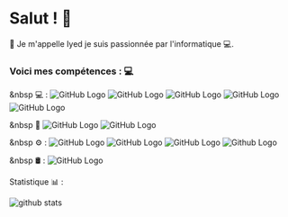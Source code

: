 <h1>Salut ! 👋</h1>
🎈 Je m'appelle Iyed je suis passionnée par l'informatique 💻.

<h3>Voici mes compétences : 💻</h3> 

&nbsp 💻 : ![GitHub Logo](https://camo.githubusercontent.com/c2991c3d6d6a9a5f360839ea71e6c5eef2589216b7ceccad11c475cf7f3d20ae/68747470733a2f2f696d672e736869656c64732e696f2f62616467652f2d48544d4c2d3333333333333f7374796c653d666c61742d737175617265266c6f676f3d48544d4c35)
![GitHub Logo](https://camo.githubusercontent.com/4900197255fc7694057b54de58b053f04888bc3d8a264cb1ae16fe4e79160f11/68747470733a2f2f696d672e736869656c64732e696f2f62616467652f2d4353532d3333333333333f7374796c653d666c61742d737175617265266c6f676f3d43535333266c6f676f436f6c6f723d313537324236)
![GitHub Logo](https://camo.githubusercontent.com/9aeca38fdfa4abfa57cf610be1f6c52800f30016ea195adea93e48becace035b/68747470733a2f2f696d672e736869656c64732e696f2f62616467652f2d426f6f7473747261702d3333333333333f7374796c653d666c61742d737175617265266c6f676f3d626f6f747374726170266c6f676f436f6c6f723d353633443743)
![GitHub Logo](https://camo.githubusercontent.com/8a0d3f0b872a6565c7861eb325dcb77631b791cb3b5ea0b3570f56ee5858de2d/68747470733a2f2f696d672e736869656c64732e696f2f62616467652f2d507974686f6e2d3333333333333f7374796c653d666c61742d737175617265266c6f676f3d707974686f6e)
![GitHub Logo](https://camo.githubusercontent.com/b7cead6b1edf3f0c4ff7338cd933de51a5059fe03e302fbc70daaf7ac5ad4b4c/68747470733a2f2f696d672e736869656c64732e696f2f62616467652f2d5368656c6c2d3333333333333f7374796c653d666c61742d737175617265266c6f676f3d676e752d62617368)

&nbsp 🔧  ![GitHub Logo](https://camo.githubusercontent.com/2478030ce7d24f0f315491849f1149e7004d66c298e370496820e6c9e5eb0776/68747470733a2f2f696d672e736869656c64732e696f2f62616467652f2d56697375616c25323053747564696f253230436f64652d3333333333333f7374796c653d666c61742d737175617265266c6f676f3d76697375616c2d73747564696f2d636f6465266c6f676f436f6c6f723d303037414343)
![GitHub Logo](https://camo.githubusercontent.com/5c1c8b131644ead0389ff4c9547109a04647d97f6d0f938781d25f24522e4f89/68747470733a2f2f696d672e736869656c64732e696f2f62616467652f2d45636c697073652d3333333333333f7374796c653d666c61742d737175617265266c6f676f3d65636c69707365266c6f676f436f6c6f723d303037414343)

&nbsp ⚙️ : ![GitHub Logo](https://camo.githubusercontent.com/1b2a7f63974cbdae924ca7572d05a5417a65294bb419265b61e0fdc03f44527d/68747470733a2f2f696d672e736869656c64732e696f2f62616467652f2d4769742d3333333333333f7374796c653d666c61742d737175617265266c6f676f3d676974)
![GitHub Logo](https://camo.githubusercontent.com/4aaa5da5c0610374aa0989c238983d718914df0833af4b2ee42687c692a09ecd/68747470733a2f2f696d672e736869656c64732e696f2f62616467652f2d4769744875622d3333333333333f7374796c653d666c61742d737175617265266c6f676f3d676974687562)
![GitHub Logo](https://camo.githubusercontent.com/72a59b048efb73451950e21fc80d19f1e4c405c4de4e0b53d42013dbe24a2b30/68747470733a2f2f696d672e736869656c64732e696f2f62616467652f2d58616d70702d3333333333333f7374796c653d666c61742d737175617265266c6f676f3d78616d7070266c6f676f436f6c6f723d303037414343)
![Github Logo](https://camo.githubusercontent.com/02d7359e490468a46872c99a38582bc0711bda59c3e91c8cefb4c0168447d02d/68747470733a2f2f696d672e736869656c64732e696f2f62616467652f2d456c656374726f6e4a532d3333333333333f7374796c653d666c61742d737175617265266c6f676f3d656c656374726f6e)

&nbsp 🛢 : ![GitHub Logo](https://camo.githubusercontent.com/2b6472b3569c2f09bfd9a0cda108e24d115275cefa18942995251350f68a7d8c/68747470733a2f2f696d672e736869656c64732e696f2f62616467652f2d4d7953514c2d3333333333333f7374796c653d666c61742d737175617265266c6f676f3d6d7973716c)

Statistique 📊 :

![github stats](https://github-readme-stats.vercel.app/api?username=iyed-dev&show_icons=true&theme=tokyonight&count_private=true)
